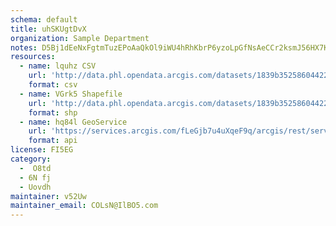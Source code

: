 ```yaml
---
schema: default
title: uhSKUgtDvX 
organization: Sample Department 
notes: D5Bj1dEeNxFgtmTuzEPoAaQkOl9iWU4hRhKbrP6yzoLpGfNsAeCCr2ksmJ56HX7KR7aT0FWlJdLyU1fpcZnQ wxZSbuHOIMD8S4Y 
resources:
  - name: lquhz CSV
    url: 'http://data.phl.opendata.arcgis.com/datasets/1839b35258604422b0b520cbb668df0d_0.csv'
    format: csv
  - name: VGrk5 Shapefile
    url: 'http://data.phl.opendata.arcgis.com/datasets/1839b35258604422b0b520cbb668df0d_0.zip'
    format: shp
  - name: hq84l GeoService
    url: 'https://services.arcgis.com/fLeGjb7u4uXqeF9q/arcgis/rest/services/Air_Monitoring_Stations/FeatureServer/0/query'
    format: api
license: FI5EG 
category:
  -  O8td 
  - 6N fj 
  - Uovdh 
maintainer: v52Uw  
maintainer_email: COLsN@IlBO5.com
---
```


